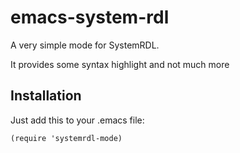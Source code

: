 # emacs-system-rdl
A very simple mode for SystemRDL.

It provides some syntax highlight and not much more

## Installation

Just add this to your .emacs file:

```
(require 'systemrdl-mode)
```
